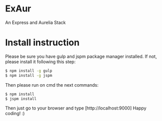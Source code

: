 # ExAur
An Express and Aurelia Stack
# Install instruction
Please be sure you have gulp and jspm package manager installed. If not, please install it following this step:
```sh
$ npm install -g gulp
$ npm install -g jspm
```
Then please run on cmd the next commands:
```sh
$ npm install
$ jspm install
```

Then just go to your browser and type [http://localhost:9000]
Happy coding! :)